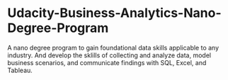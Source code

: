 # Udacity-Business-Analytics-Nano-Degree-Program
A nano degree program to gain foundational data skills applicable to any industry. And develop the sklills of collecting and analyze data, model business scenarios, and communicate findings with SQL, Excel, and Tableau.
